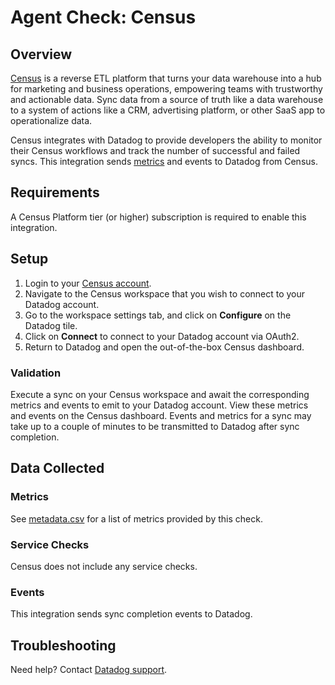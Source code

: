 # Agent Check: Census

## Overview

[Census][1] is a reverse ETL platform that turns your data warehouse into a hub for marketing and business operations, empowering teams with trustworthy and actionable data. Sync data from a source of truth like a data warehouse to a system of actions like a CRM, advertising platform, or other SaaS app to operationalize data.

Census integrates with Datadog to provide developers the ability to monitor their Census workflows and track the number of successful and failed syncs. This integration sends [metrics](#metrics) and events to Datadog from Census.

## Requirements

A Census Platform tier (or higher) subscription is required to enable this integration.

## Setup

1. Login to your [Census account][2].
2. Navigate to the Census workspace that you wish to connect to your Datadog account.
3. Go to the workspace settings tab, and click on **Configure** on the Datadog tile.
4. Click on **Connect** to connect to your Datadog account via OAuth2.
5. Return to Datadog and open the out-of-the-box Census dashboard.

### Validation

Execute a sync on your Census workspace and await the corresponding metrics and events to emit to your Datadog account. View these metrics and events on the Census dashboard. Events and metrics for a sync may take up to a couple of minutes to be transmitted to Datadog after sync completion.

## Data Collected

### Metrics

See [metadata.csv][3] for a list of metrics provided by this check.

### Service Checks

Census does not include any service checks.

### Events

This integration sends sync completion events to Datadog.

## Troubleshooting

Need help? Contact [Datadog support][4].

[1]: https://www.getcensus.com/
[2]: https://app.getcensus.com/
[3]: https://github.com/DataDog/integrations-extras/blob/master/census/metadata.csv
[4]: https://docs.datadoghq.com/help/
